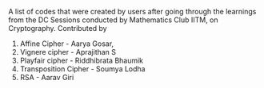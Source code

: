 A list of codes that were created by users after going through the learnings from the DC Sessions conducted by Mathematics Club IITM, on Cryptography.
Contributed by 
1. Affine Cipher - Aarya Gosar,
2. Vignere cipher - Aprajithan S
3. Playfair cipher - Riddhibrata Bhaumik
4. Transposition Cipher - Soumya Lodha 
5. RSA - Aarav Giri
